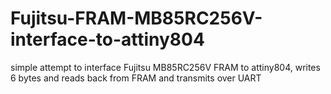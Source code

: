 # Fujitsu-FRAM-MB85RC256V-interface-to-attiny804
simple attempt to interface Fujitsu MB85RC256V FRAM to attiny804, writes 6 bytes and reads back from FRAM and transmits over UART
